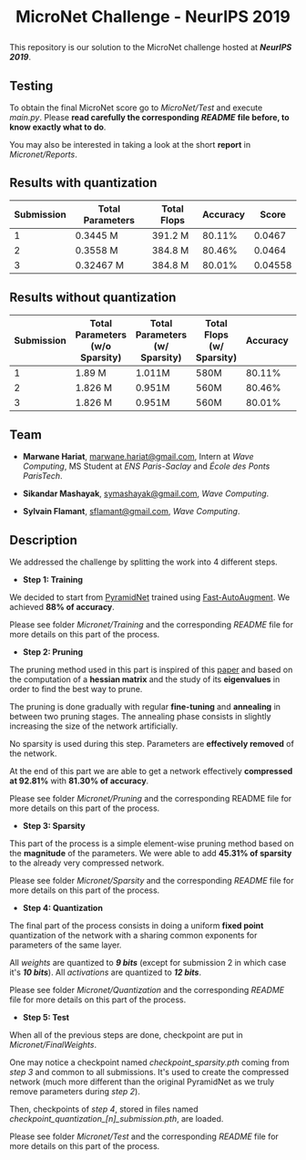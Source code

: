 # <p align="center"> MicroNet Challenge - NeurIPS 2019 </p>

This repository is our solution to the MicroNet challenge hosted at ***NeurIPS 2019***.

## Testing

To obtain the final MicroNet score go to *MicroNet/Test* and execute *main.py*. Please **read carefully the
corresponding** ***README*** **file before, to know exactly what to do**.

You may also be interested in taking a look at the short **report** in *Micronet/Reports*.

## Results with quantization

| Submission| Total Parameters| Total Flops| Accuracy| Score|
|-----------|------------|------------|------------|------------|
| 1         | 0.3445 M     | 391.2 M     | 80.11%     | 0.0467     |
| 2         | 0.3558 M    | 384.8 M     | 80.46%     | 0.0464     |
| 3         | 0.32467 M    | 384.8 M | 80.01%     | 0.04558    |


## Results without quantization

| Submission| Total Parameters (w/o Sparsity)| Total Parameters (w/ Sparsity)| Total Flops (w/ Sparsity)| Accuracy| Score|
|-----------|------------|------------|------------|------------|------------|
| 1         | 1.89 M    | 1.011M     | 580M       | 80.11%     | 0.0467     |
| 2         | 1.826 M    | 0.951M     | 560M       | 80.46%     | 0.0464     |
| 3         | 1.826 M    | 0.951M     | 560M       | 80.01%     | 0.04558    |


## Team

- **Marwane Hariat**, marwane.hariat@gmail.com, Intern at *Wave Computing*, MS Student at *ENS Paris-Saclay* and *École des Ponts ParisTech*.

- **Sikandar Mashayak**, symashayak@gmail.com, *Wave Computing*.

- **Sylvain Flamant**, sflamant@gmail.com, *Wave Computing*.



## Description

We addressed the challenge by splitting the work into 4 different steps.

- **Step 1: Training**

We decided to start from [PyramidNet](https://arxiv.org/pdf/1610.02915.pdf) trained using
[Fast-AutoAugment](https://arxiv.org/abs/1905.00397). We achieved **88% of accuracy**.

Please see folder *Micronet/Training* and the corresponding *README* file for more details on this part of the process.

- **Step 2: Pruning**

The pruning method used in this part is inspired of this [paper](https://arxiv.org/abs/1905.05934) and based on the
computation of a **hessian matrix** and the study of its **eigenvalues** in order to find the best way to prune.

The pruning is done gradually with regular **fine-tuning** and **annealing** in between two pruning stages.
The annealing phase consists in slightly increasing the size of the network artificially.

No sparsity is used during this step. Parameters are **effectively removed** of the network.

At the end of this part we are able to get a network effectively **compressed at 92.81%** with **81.30% of accuracy**.

Please see folder *Micronet/Pruning* and the corresponding README file for more details on this part of the process.

- **Step 3: Sparsity**

This part of the process is a simple element-wise pruning method based on the **magnitude** of the parameters. We were
able to add **45.31% of sparsity** to the already very compressed network.

Please see folder *Micronet/Sparsity* and the corresponding *README* file for more details on this part of the process.


- **Step 4: Quantization**

The final part of the process consists in doing a uniform **fixed point** quantization of the network with a sharing
common exponents for parameters of the same layer.

All *weights* are quantized to ***9 bits*** (except for submission 2 in which case it's ***10 bits***).
All *activations* are quantized to ***12 bits***.

Please see folder *Micronet/Quantization* and the corresponding *README* file for more details on this part of the process.


- **Step 5: Test**

When all of the previous steps are done, checkpoint are put in *Micronet/FinalWeights*.

One may notice a checkpoint named *checkpoint_sparsity.pth* coming from *step 3* and common to all submissions.
It's used to create the compressed network (much more different than the original PyramidNet as we truly remove
parameters during *step 2*).

Then, checkpoints of *step 4*, stored in files named *checkpoint_quantization\_[n]\_submission.pth*, are loaded.

Please see folder *Micronet/Test* and the corresponding *README* file for more details on this part of the process.


